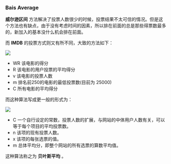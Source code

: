 ### Bais Average

**威尔逊区间** 方法解决了投票人数很少的时候，投票结果不太可信的情况。但是这个方法也有缺点，由于没有考虑时间的因素，所以排在前面的总是那些得票数最多的，新加入的基本没什么机会排在前面。

而 **IMDB** 的投票方式则又有所不同，大致的方法如下：

<img src="http://www.forkosh.com/mathtex.cgi?WR%3D%5Cfrac%7Bv%7D%7Bv%2Bm%7DR%2B%5Cfrac%7Bm%7D%7Bv%2Bm%7DC">

+ WR 该电影的得分
+ R 该电影的用户投票的平均得分
+ v 该电影的投票人数
+ m 排名前250的电影的最低投票数(目前为 25000)
+ C 所有电影的平均得分

而这种算法写成更一般的形式为：

<img src="http://www.forkosh.com/mathtex.cgi?%5Cbar%7Bx%7D%3D%5Cfrac%7BC%5Ctimes%20m%2B%5CSigma%20%5E%7Bn%7D_%7Bi%3D1%7Dx_%7Bi%7D%7D%7Bn%2BC%7D">

+ C 一个自行设定的常数，投票人数的扩展，与网站的中体用户人数有关，可以等于每个项目的平均投票数。
+ n 该项的现有投票人数。
+ x 该项的每张选票的值。
+ m 总体平均分，即整个网站的所有选票的算数平均值。

这种算法称之为 **贝叶斯平均** 。

```java



```

